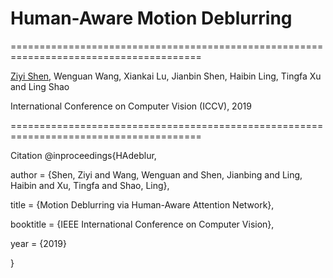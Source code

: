 # Human-Aware Motion Deblurring
=======================================================================================

[Ziyi Shen](https://sites.google.com/site/ziyishenmi/), Wenguan Wang, Xiankai Lu, Jianbin Shen, Haibin Ling, Tingfa Xu and Ling Shao


International Conference on Computer Vision (ICCV), 2019

=======================================================================================







Citation 
@inproceedings{HAdeblur,

  author    = {Shen, Ziyi and Wang, Wenguan and Shen, Jianbing and Ling, Haibin and Xu, Tingfa and Shao, Ling}, 

 title     = {Motion Deblurring via Human-Aware Attention Network}, 

 booktitle = {IEEE International Conference on Computer Vision},

 year      = {2019}

}

